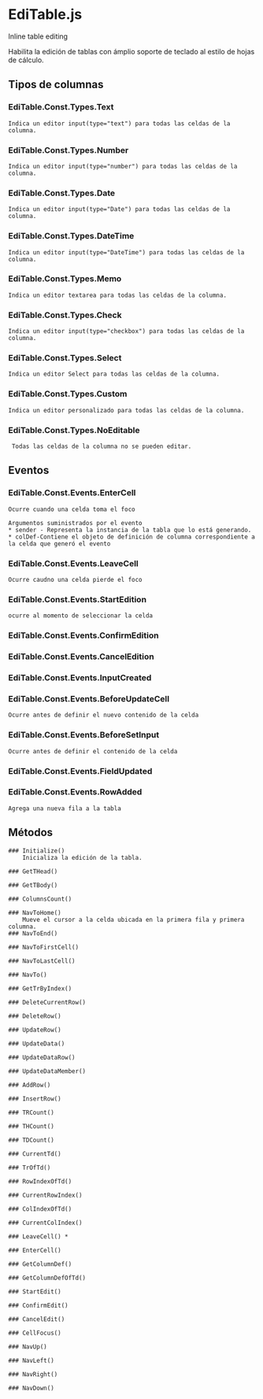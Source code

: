# EdiTable.js
Inline table editing

Habilita la edición de tablas con ámplio soporte de teclado al estilo de hojas de cálculo.
## Tipos de columnas

### EdiTable.Const.Types.Text
	Indica un editor input(type="text") para todas las celdas de la columna.
	
### EdiTable.Const.Types.Number
	Indica un editor input(type="number") para todas las celdas de la columna.
	
### EdiTable.Const.Types.Date
	Indica un editor input(type="Date") para todas las celdas de la columna.
	
### EdiTable.Const.Types.DateTime
	Indica un editor input(type="DateTime") para todas las celdas de la columna.
	
### EdiTable.Const.Types.Memo
	Indica un editor textarea para todas las celdas de la columna.
	
### EdiTable.Const.Types.Check
	Indica un editor input(type="checkbox") para todas las celdas de la columna.
	
### EdiTable.Const.Types.Select
	Indica un editor Select para todas las celdas de la columna.
	
### EdiTable.Const.Types.Custom
	Indica un editor personalizado para todas las celdas de la columna.
	
### EdiTable.Const.Types.NoEditable
	 Todas las celdas de la columna no se pueden editar.



## Eventos

### EdiTable.Const.Events.EnterCell
	Ocurre cuando una celda toma el foco
	
	Argumentos suministrados por el evento
	* sender - Representa la instancia de la tabla que lo está generando.
	* colDef-Contiene el objeto de definición de columna correspondiente a la celda que generó el evento
	
### EdiTable.Const.Events.LeaveCell
	Ocurre caudno una celda pierde el foco

### EdiTable.Const.Events.StartEdition
	ocurre al momento de seleccionar la celda

### EdiTable.Const.Events.ConfirmEdition


### EdiTable.Const.Events.CancelEdition

### EdiTable.Const.Events.InputCreated

### EdiTable.Const.Events.BeforeUpdateCell
	Ocurre antes de definir el nuevo contenido de la celda

### EdiTable.Const.Events.BeforeSetInput
	Ocurre antes de definir el contenido de la celda

### EdiTable.Const.Events.FieldUpdated

### EdiTable.Const.Events.RowAdded
	Agrega una nueva fila a la tabla
	
	
	











## Métodos

	### Initialize()
		Inicializa la edición de la tabla.
		
	### GetTHead()

	### GetTBody()

	### ColumnsCount()

	### NavToHome()
		Mueve el cursor a la celda ubicada en la primera fila y primera columna.
	### NavToEnd()

	### NavToFirstCell()

	### NavToLastCell()

	### NavTo()

	### GetTrByIndex()

	### DeleteCurrentRow()

	### DeleteRow()

	### UpdateRow()

	### UpdateData()

	### UpdateDataRow()

	### UpdateDataMember()

	### AddRow()

	### InsertRow()

	### TRCount()

	### THCount()

	### TDCount()

	### CurrentTd()

	### TrOfTd()

	### RowIndexOfTd()

	### CurrentRowIndex()

	### ColIndexOfTd()

	### CurrentColIndex()

	### LeaveCell() * 

	### EnterCell()

	### GetColumnDef()

	### GetColumnDefOfTd()

	### StartEdit()

	### ConfirmEdit()

	### CancelEdit()

	### CellFocus()

	### NavUp()

	### NavLeft()

	### NavRight()

	### NavDown()

